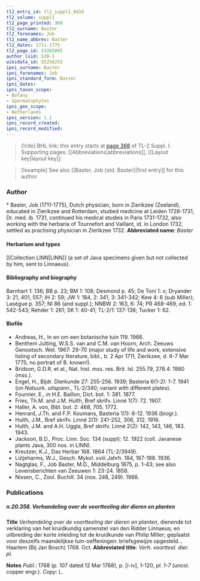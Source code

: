```yaml
---
tl2_entry_id: tl2_suppl1_0418
tl2_volume: suppl1
tl2_page_printed: 368
tl2_surname: Baster
tl2_forenames: Job
tl2_name_abbrev: Baster
tl2_dates: 1711-1775
tl2_page_id: 33265095
author_lsid: 530-1
wikidata_id: Q5256253
ipni_surname: Baster
ipni_forenames: Job
ipni_standard_form: Baster
ipni_dates: 
ipni_taxon_scope: 
- Botany
- Spermatophytes
ipni_geo_scope: 
- Netherlands
ipni_version: 1.1
ipni_record_created: 
ipni_record_modified:
---
```



> [!cite] BHL link: this entry starts at [page 368](https://www.biodiversitylibrary.org/page/33265095) of TL-2 Suppl. I.
> Supporting pages: [[Abbreviations|abbreviations]], [[Layout key|layout key]].

> [!example] See also [[Baster, Job {std. Baster}|first entry]] for this author

### Author

\* Baster, Job (1711-1775), Dutch physician, born in Zierikzee (Zeeland), educated in Zierikzee and Rotterdam, studied medicine at Leiden 1728-1731, Dr. med. ib. 1731, continued his medical studies in Paris 1731-1732, also working with the herbaria of Tournefort and Vaillant, id. in London 1732, settled as practising physician in Zierikzee 1732. 
**Abbreviated name**: *Baster*

#### Herbarium and types

[[Collection LINN|LINN]] (a set of Java specimens given but not collected by him, sent to Linnaeus).

#### Bibliography and biography

Barnhart 1: 136; BB p. 23; BM 1: 108; Desmond p. 45; De Toni 1: x; Dryander 3: 21, 401, 557; IH 2: 59; JW 1: 184, 2: 341, 3: 341-342; Kew 4: 6 (sub Miller); Lasègue p. 357; NI 86 (and suppl.); NNBW 2: 163, 6: 74; PR 468-469, ed. 1: 542-543; Rehder 1: 261; SK 1: 40-41; TL-2/1: 137-138; Tucker 1: 62.

#### Biofile

- Andreas, H., In en om een botanische tuin 119. 1966.
- Benthem Jutting, W.S.S. van and C.M. van Hoorn, Arch. Zeeuws Genootsch. Wet. 1967: 29-70 (major study of life and work, extensive listing of secondary literature, bibl., b. 2 Apr 1711, Zierikzee, d. 6-7 Mar 1775; no portrait of B. known!).
- Bridson, G.D.R. et al., Nat. hist. mss. res. Brit. Isl. 255.79, 278.4. 1980 (mss.).
- Engel, H., Bijdr. Dierkunde 27: 255-256. 1939; Basteria 6(1-2): 1-7. 1941 (on *Natuurk. uitspann.*, TL-2/340; variant with different plates).
- Fournier, E., *in* H.E. Baillon, Dict. bot. 1: 381. 1877.
- Fries, Th.M. and J.M. Hulth, Bref skrifv. Linné 1(7): 72. 1907.
- Haller, A. von, Bibl. bot. 2: 468, 705. 1772.
- Henrard, J.Th. and F.P. Koumans, Basteria 1(1): 6-12. 1936 (biogr.).
- Hulth, J.M., Bref skrifv. Linné 2(1): 241-252, 306, 312. 1916.
- Hulth, J.M. and A.H. Uggla, Bref skrifv. Linné 2(2): 142, 143, 146, 183. 1943.
- Jackson, B.D., Proc. Linn. Soc. 134 (suppl): 12. 1922 (coll. Javanese plants Java, 300 nos. in LINN).
- Kreutzer, K.J., Das Herbar 168. 1864 (TL-2/3949).
- Lütjeharms, W.J., Gesch. Mykol. xviii Jahrh. 184, 187-188. 1936.
- Nagtglas, F., Job Baster, M.D., Middelburg 1875, p. 1-43; see also Levensberichten van Zeeuwen 1: 23-24. 1858.
- Nissen, C., Zool. Buchill. 34 (nos. 248, 249). 1966.

### Publications

##### n.20.358. Verhandeling over de voortteeling der dieren en planten

**Title**
*Verhandeling over de voortteeling der dieren en planten*, dienende tot verklaring van het kruidkundig samenstel van den Ridder Linnaeus; en uitbreiding der korte inleiding tot de kruidkunde van Philip Miller; geplaatst voor deszelfs maandelijkse tuin-oeffeningen: briefsgewijze opgesteld... Haarlem (Bij Jan Bosch) 1768. Oct.
**Abbreviated title**: *Verh. voortteel. dier. pl.*

**Notes**
*Publ*.: 1768 (p. 107 dated 12 Mar 1768), p. \[i-iv\], 1-120, *pl. 1-7* (uncol. copper engr.). *Copy*: L.

